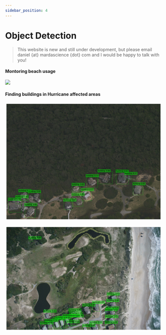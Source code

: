```yaml
---
sidebar_position: 4
---
```


# Object Detection

> This website is new and still under development, but please email daniel {at} mardascience {dot} com and I would be happy to talk with you!

#### Montoring beach usage

![](../../static/img/secoora_demo2_lr.gif)


#### Finding buildings in Hurricane affected areas

![](../../static/img/Florence-buildingdetector.gif)


![](../../static/img/NCuav-buildingdetector.gif)